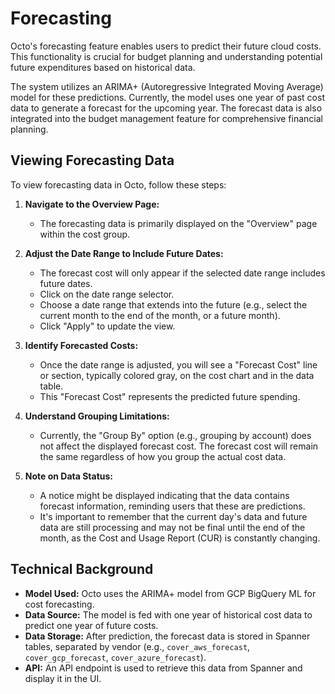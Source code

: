 # Forecasting

Octo's forecasting feature enables users to predict their future cloud costs. This functionality is crucial for budget planning and understanding potential future expenditures based on historical data.

The system utilizes an ARIMA+ (Autoregressive Integrated Moving Average) model for these predictions. Currently, the model uses one year of past cost data to generate a forecast for the upcoming year. The forecast data is also integrated into the budget management feature for comprehensive financial planning.

## Viewing Forecasting Data

To view forecasting data in Octo, follow these steps:

1. **Navigate to the Overview Page:**
   * The forecasting data is primarily displayed on the "Overview" page within the cost group.

2. **Adjust the Date Range to Include Future Dates:**
   * The forecast cost will only appear if the selected date range includes future dates.
   * Click on the date range selector.
   * Choose a date range that extends into the future (e.g., select the current month to the end of the month, or a future month).
   * Click "Apply" to update the view.

3. **Identify Forecasted Costs:**
   * Once the date range is adjusted, you will see a "Forecast Cost" line or section, typically colored gray, on the cost chart and in the data table.
   * This "Forecast Cost" represents the predicted future spending.

4. **Understand Grouping Limitations:**
   * Currently, the "Group By" option (e.g., grouping by account) does not affect the displayed forecast cost. The forecast cost will remain the same regardless of how you group the actual cost data.

5. **Note on Data Status:**
   * A notice might be displayed indicating that the data contains forecast information, reminding users that these are predictions.
   * It's important to remember that the current day's data and future data are still processing and may not be final until the end of the month, as the Cost and Usage Report (CUR) is constantly changing.

## Technical Background

* **Model Used:** Octo uses the ARIMA+ model from GCP BigQuery ML for cost forecasting.
* **Data Source:** The model is fed with one year of historical cost data to predict one year of future costs.
* **Data Storage:** After prediction, the forecast data is stored in Spanner tables, separated by vendor (e.g., `cover_aws_forecast`, `cover_gcp_forecast`, `cover_azure_forecast`).
* **API:** An API endpoint is used to retrieve this data from Spanner and display it in the UI.